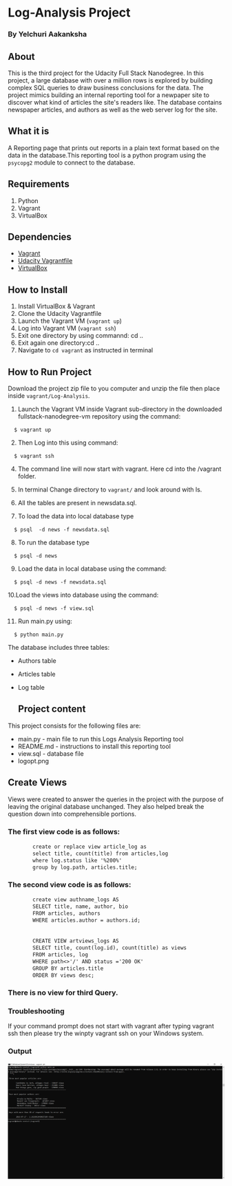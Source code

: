 # Log-Analysis Project
### By Yelchuri Aakanksha

## About

This is the third project for the Udacity Full Stack Nanodegree. In this project, a large database with over a million rows is explored by building complex SQL queries to draw business conclusions for the data. The project mimics building an internal reporting tool for a newpaper site to discover what kind of articles the site's readers like. The database contains newspaper articles, and authors as well as the web server log for the site.

## What it is

A Reporting page that prints out reports in a plain text format based on the data in the database.This reporting tool is a python program using the `psycopg2` module to connect to the database.

## Requirements

1. Python
2. Vagrant
3. VirtualBox

## Dependencies

- [Vagrant](https://www.vagrantup.com/)
- [Udacity Vagrantfile](https://github.com/udacity/fullstack-nanodegree-vm)
- [VirtualBox](https://www.virtualbox.org/wiki/Downloads)

## How to Install
1. Install VirtualBox & Vagrant
2. Clone the Udacity Vagrantfile
3. Launch the Vagrant VM (`vagrant up`)
4. Log into Vagrant VM (`vagrant ssh`)
5. Exit one directory by using commannd: cd ..
6. Exit again one directory:cd ..
7. Navigate to `cd vagrant` as instructed in terminal

## How to Run Project

Download the project zip file to you computer and unzip the file then place inside `vagrant/Log-Analysis`.

  1. Launch the Vagrant VM inside Vagrant sub-directory in the downloaded fullstack-nanodegree-vm repository using the command:
  
  ```
    $ vagrant up
  ```
  2. Then Log into this using command:
  
  ```
    $ vagrant ssh
  ```

  4. The command line will now start with vagrant. Here cd into the /vagrant folder.
  
  5. In terminal Change directory to `vagrant/` and look around with ls.
  
  6. All the tables are present in newsdata.sql.
  
  7. To load the data into local database type 
  
  ```
	$ psql  -d news -f newsdata.sql
  ```

  8. To run the database type 
  
  ```
	$ psql -d news
  ```
  
  9. Load the data in local database using the command:

  ```
    $ psql -d news -f newsdata.sql
  ```
  
  10.Load the views into database using the command:
  ```
    $ psql -d news -f view.sql
  ```
  
  11. Run main.py using:
  
  ```
    $ python main.py
  ``` 
  The database includes three tables:
- Authors table
- Articles table
- Log table

  ## Project content

This project consists for the following files are:

* main.py - main file to run this Logs Analysis Reporting tool
* README.md - instructions to install this reporting tool
* view.sql - database file
* logopt.png

##  Create Views

Views were created to answer the  queries in the project with the purpose of leaving the original database unchanged. They also helped break the question down into comprehensible portions.

### The first view code is as follows:
			create or replace view article_log as
			select title, count(title) from articles,log
			where log.status like '%200%'
			group by log.path, articles.title;


### The second view code is as follows:
			create view authname_logs AS
			SELECT title, name, author, bio
			FROM articles, authors
			WHERE articles.author = authors.id;


			CREATE VIEW artviews_logs AS
			SELECT title, count(log.id), count(title) as views
			FROM articles, log
			WHERE path<>'/' AND status ='200 OK'
			GROUP BY articles.title
			ORDER BY views desc;

### There is no view for third Query.

### Troubleshooting
If your command prompt does not start with vagrant after typing vagrant ssh then please try the winpty vagrant ssh on your Windows system.

### Output
![logopt.png](https://github.com/yelchuriaakanksha/fsnd-logs/blob/master/logopt.png)

